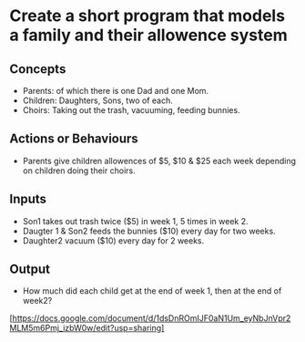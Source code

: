 
# Create a short program that models a family and their allowence system
## Concepts
* Parents: of which there is one Dad and one Mom.
* Children: Daughters, Sons, two of each.
* Choirs: Taking out the trash, vacuuming, feeding bunnies.
## Actions or Behaviours
* Parents give children allowences of $5, $10 & $25 each week depending on children doing their choirs. 
## Inputs 
* Son1 takes out trash twice ($5) in week 1, 5 times in week 2.
* Daugter 1 & Son2 feeds the bunnies ($10) every day for two weeks.
* Daughter2 vacuum ($10) every day for 2 weeks.
## Output
* How much did each child get at the end of week 1, then at the end of week2?

[https://docs.google.com/document/d/1dsDnROmIJF0aN1Um_eyNbJnVpr2MLM5m6Pmj_izbW0w/edit?usp=sharing]
